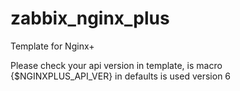 # zabbix_nginx_plus
Template for Nginx+

Please check your api version in template, is macro {$NGINXPLUS_API_VER} in defaults is used version 6
